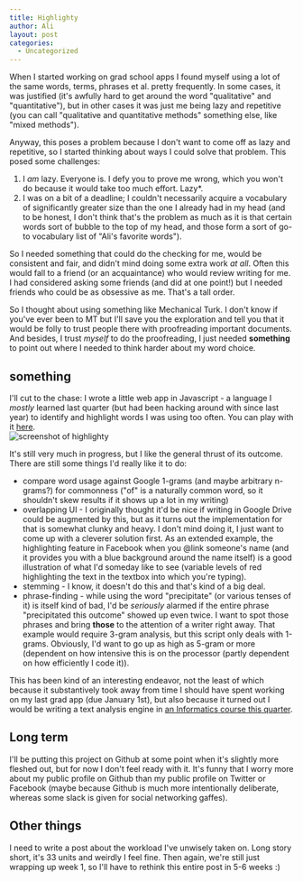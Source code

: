 ```yaml
---
title: Highlighty
author: Ali
layout: post
categories:
  - Uncategorized
---
```

When I started working on grad school apps I found myself using a lot of the same words, terms, phrases et al. pretty frequently. In some cases, it was justified (it's awfully hard to get around the word "qualitative" and "quantitative"), but in other cases it was just me being lazy and repetitive (you can call "qualitative and quantitative methods" something else, like "mixed methods").

Anyway, this poses a problem because I don't want to come off as lazy and repetitive, so I started thinking about ways I could solve that problem. This posed some challenges:

1. I *am* lazy. Everyone is. I defy you to prove me wrong, which you won't do because it would take too much effort. Lazy*.
2. I was on a bit of a deadline; I couldn't necessarily acquire a vocabulary of significantly greater size than the one I already had in my head (and to be honest, I don't think that's the problem as much as it is that certain words sort of bubble to the top of my head, and those form a sort of go-to vocabulary list of "Ali's favorite words").

So I needed something that could do the checking for me, would be consistent and fair, and didn't mind doing some extra work *at all*. Often this would fall to a friend (or an acquaintance) who would review writing for me. I had considered asking some friends (and did at one point!) but I needed friends who could be as obsessive as me. That's a tall order.

So I thought about using something like Mechanical Turk. I don't know if you've ever been to MT but I'll save you the exploration and tell you that it would be folly to trust people there with proofreading important documents. And besides, I trust *myself* to do the proofreading, I just needed **something** to point out where I needed to think harder about my word choice.

## something

I'll cut to the chase: I wrote a little web app in Javascript - a language I *mostly* learned last quarter (but had been hacking around with since last year) to identify and highlight words I was using too often. You can play with it [here](http://ali-alkhatib.com/projects/highlighty).  
![screenshot of highlighty](http://ali-alkhatib.com/projects/highlighty/thumb.png)

It's still very much in progress, but I like the general thrust of its outcome. There are still some things I'd really like it to do:

*   compare word usage against Google 1-grams (and maybe arbitrary n-grams?) for commonness ("of" is a naturally common word, so it shouldn't skew results if it shows up a lot in my writing)
*   overlapping UI - I originally thought it'd be nice if writing in Google Drive could be augmented by this, but as it turns out the implementation for that is somewhat clunky and heavy. I don't mind doing it, I just want to come up with a cleverer solution first. As an extended example, the highlighting feature in Facebook when you @link someone's name (and it provides you with a blue background around the name itself) is a good illustration of what I'd someday like to see (variable levels of red highlighting the text in the textbox into which you're typing).
*   stemming - I know, it doesn't do this and that's kind of a big deal.
*   phrase-finding - while using the word "precipitate" (or various tenses of it) is itself kind of bad, I'd be *seriously* alarmed if the entire phrase "precipitated this outcome" showed up even twice. I want to spot those phrases and bring **those** to the attention of a writer right away. That example would require 3-gram analysis, but this script only deals with 1-grams. Obviously, I'd want to go up as high as 5-gram or more (dependent on how intensive this is on the processor (partly dependent on how efficiently I code it)).

This has been kind of an interesting endeavor, not the least of which because it substantively took away from time I should have spent working on my last grad app (due January 1st), but also because it turned out I would be writing a text analysis engine in [an Informatics course this quarter](http://www.ics.uci.edu/~djp3/classes/2014_01_INF141/structure.html).

## Long term

I'll be putting this project on Github at some point when it's slightly more fleshed out, but for now I don't feel ready with it. It's funny that I worry more about my public profile on Github than my public profile on Twitter or Facebook (maybe because Github is much more intentionally deliberate, whereas some slack is given for social networking gaffes).

## Other things

I need to write a post about the workload I've unwisely taken on. Long story short, it's 33 units and weirdly I feel fine. Then again, we're still just wrapping up week 1, so I'll have to rethink this entire post in 5-6 weeks :)